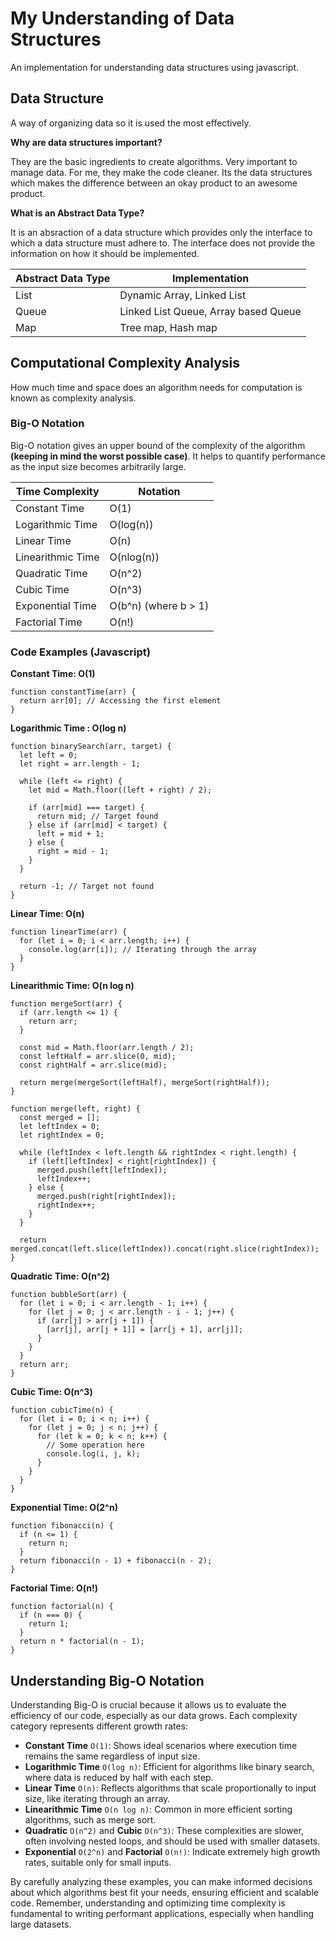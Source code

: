# My Understanding of Data Structures
An implementation for understanding data structures using javascript.


## Data Structure

A way of organizing data so it is used the most effectively.

**Why are data structures important?**

They are the basic ingredients to create algorithms. Very important to manage data. For me, they make the code cleaner. Its the data structures which makes the difference between an okay product to an awesome product.

**What is an Abstract Data Type?**

It is an absraction of a data structure which provides only the interface to which a data structure must adhere to. The interface does not provide the information on how it should be implemented. 

| Abstract Data Type       | Implementation       |
|----------------|----------------|
| List  | Dynamic Array, Linked List  |
| Queue | Linked List Queue, Array based Queue  |
| Map  | Tree map, Hash map  |



## Computational Complexity Analysis

How much time and space does an algorithm needs for computation is known as complexity analysis.

### Big-O Notation

Big-O notation gives an upper bound of the complexity of the algorithm **(keeping in mind the worst possible case)**. It helps to quantify performance as the input size becomes arbitrarily large.

| Time Complexity       | Notation      |
|-----------------------|---------------|
| Constant Time         | O(1)          |
| Logarithmic Time      | O(log(n))     |
| Linear Time           | O(n)          |
| Linearithmic Time     | O(nlog(n))    |
| Quadratic Time        | O(n^2)        |
| Cubic Time            | O(n^3)        |
| Exponential Time      | O(b^n) (where b > 1) |
| Factorial Time        | O(n!)         |

### Code Examples (Javascript)

**Constant Time: O(1)**

```
function constantTime(arr) {
  return arr[0]; // Accessing the first element
}
```

**Logarithmic Time : O(log n)**

```
function binarySearch(arr, target) {
  let left = 0;
  let right = arr.length - 1;

  while (left <= right) {
    let mid = Math.floor((left + right) / 2);

    if (arr[mid] === target) {
      return mid; // Target found
    } else if (arr[mid] < target) {
      left = mid + 1;
    } else {
      right = mid - 1;
    }
  }

  return -1; // Target not found
}
```

**Linear Time: O(n)**

```
function linearTime(arr) {
  for (let i = 0; i < arr.length; i++) {
    console.log(arr[i]); // Iterating through the array
  }
}
```

**Linearithmic Time: O(n log n)**

```
function mergeSort(arr) {
  if (arr.length <= 1) {
    return arr;
  }

  const mid = Math.floor(arr.length / 2);
  const leftHalf = arr.slice(0, mid);
  const rightHalf = arr.slice(mid);

  return merge(mergeSort(leftHalf), mergeSort(rightHalf));
}

function merge(left, right) {
  const merged = [];
  let leftIndex = 0;
  let rightIndex = 0;

  while (leftIndex < left.length && rightIndex < right.length) {
    if (left[leftIndex] < right[rightIndex]) {
      merged.push(left[leftIndex]);
      leftIndex++;
    } else {
      merged.push(right[rightIndex]);
      rightIndex++;
    }
  }

  return merged.concat(left.slice(leftIndex)).concat(right.slice(rightIndex));
}
```

**Quadratic Time: O(n^2)**

```
function bubbleSort(arr) {
  for (let i = 0; i < arr.length - 1; i++) {
    for (let j = 0; j < arr.length - i - 1; j++) {
      if (arr[j] > arr[j + 1]) {
        [arr[j], arr[j + 1]] = [arr[j + 1], arr[j]];
      }
    }
  }
  return arr;
}
```

**Cubic Time: O(n^3)**

```
function cubicTime(n) {
  for (let i = 0; i < n; i++) {
    for (let j = 0; j < n; j++) {
      for (let k = 0; k < n; k++) {
        // Some operation here
        console.log(i, j, k);
      }
    }
  }
}
```

**Exponential Time: O(2^n)**

```
function fibonacci(n) {
  if (n <= 1) {
    return n;
  }
  return fibonacci(n - 1) + fibonacci(n - 2);
}
```

**Factorial Time: O(n!)**

```
function factorial(n) {
  if (n === 0) {
    return 1;
  }
  return n * factorial(n - 1);
}
```


## Understanding Big-O Notation

Understanding Big-O is crucial because it allows us to evaluate the efficiency of our code, especially as our data grows. Each complexity category represents different growth rates:

- **Constant Time** `O(1)`: Shows ideal scenarios where execution time remains the same regardless of input size.
- **Logarithmic Time** `O(log n)`: Efficient for algorithms like binary search, where data is reduced by half with each step.
- **Linear Time** `O(n)`: Reflects algorithms that scale proportionally to input size, like iterating through an array.
- **Linearithmic Time** `O(n log n)`: Common in more efficient sorting algorithms, such as merge sort.
- **Quadratic** `O(n^2)` and **Cubic** `O(n^3)`: These complexities are slower, often involving nested loops, and should be used with smaller datasets.
- **Exponential** `O(2^n)` and **Factorial** `O(n!)`: Indicate extremely high growth rates, suitable only for small inputs.

By carefully analyzing these examples, you can make informed decisions about which algorithms best fit your needs, ensuring efficient and scalable code. Remember, understanding and optimizing time complexity is fundamental to writing performant applications, especially when handling large datasets.
